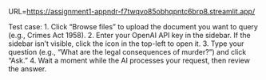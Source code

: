 URL=https://assignment1-appndr-f7twqvo85obhqpntc6brp8.streamlit.app/

Test case:
    1. Click “Browse files” to upload the document you want to query (e.g., Crimes Act 1958).
    2. Enter your OpenAI API key in the sidebar. If the sidebar isn’t visible, click the icon in the top-left to open it.
    3. Type your question (e.g., “What are the legal consequences of murder?”) and click “Ask.”
    4. Wait a moment while the AI processes your request, then review the answer.

